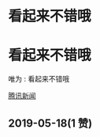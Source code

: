 # 看起来不错哦

# 看起来不错哦

唯为 : 看起来不错哦

[腾讯新闻](https://view.inews.qq.com/a/20190518A02XPE00?uid=2170120064)

## 2019-05-18(1 赞)